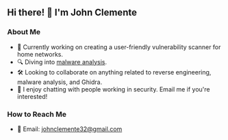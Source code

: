 ## Hi there! 👋 I'm John Clemente

### About Me
- 🌱 Currently working on creating a user-friendly vulnerability scanner for home networks.
- 🔍 Diving into [malware analysis](https://github.com/ckane/CS7038-Malware-Analysis/tree/gh-pages).
- 🛠 Looking to collaborate on anything related to reverse engineering, malware analysis, and Ghidra.
- 💬 I enjoy chatting with people working in security. Email me if you're interested!

### How to Reach Me
- 📧 Email: [johnclemente32@gmail.com](mailto:johnclemente32@gmail.com)

